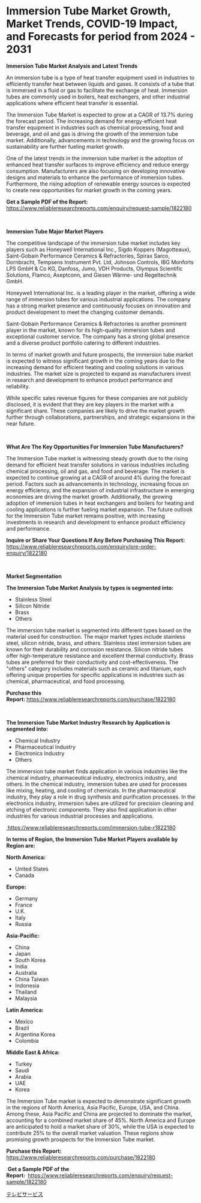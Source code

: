 <p><h1>Immersion Tube Market Growth, Market Trends, COVID-19 Impact, and Forecasts for period from 2024 - 2031</h1></p><p><strong>Immersion Tube Market Analysis and Latest Trends</strong></p>
<p><p>An immersion tube is a type of heat transfer equipment used in industries to efficiently transfer heat between liquids and gases. It consists of a tube that is immersed in a fluid or gas to facilitate the exchange of heat. Immersion tubes are commonly used in boilers, heat exchangers, and other industrial applications where efficient heat transfer is essential.</p><p>The Immersion Tube Market is expected to grow at a CAGR of 13.7% during the forecast period. The increasing demand for energy-efficient heat transfer equipment in industries such as chemical processing, food and beverage, and oil and gas is driving the growth of the immersion tube market. Additionally, advancements in technology and the growing focus on sustainability are further fueling market growth.</p><p>One of the latest trends in the immersion tube market is the adoption of enhanced heat transfer surfaces to improve efficiency and reduce energy consumption. Manufacturers are also focusing on developing innovative designs and materials to enhance the performance of immersion tubes. Furthermore, the rising adoption of renewable energy sources is expected to create new opportunities for market growth in the coming years.</p></p>
<p><strong>Get a Sample PDF of the Report:&nbsp;</strong> <a href="https://www.reliableresearchreports.com/enquiry/request-sample/1822180">https://www.reliableresearchreports.com/enquiry/request-sample/1822180</a></p>
<p>&nbsp;</p>
<p><strong>Immersion Tube Major Market Players</strong></p>
<p><p>The competitive landscape of the immersion tube market includes key players such as Honeywell International Inc., Sigdo Koppers (Magotteaux), Saint-Gobain Performance Ceramics & Refractories, Spirax Sarco, Dornbracht, Tempsens Instrument Pvt. Ltd, Johnson Controls, IBG Monforts LPS GmbH & Co KG, Danfoss, Jumo, VDH Products, Olympus Scientific Solutions, Flamco, Aseptconn, and Giesen Wärme- und Regeltechnik GmbH.</p><p>Honeywell International Inc. is a leading player in the market, offering a wide range of immersion tubes for various industrial applications. The company has a strong market presence and continuously focuses on innovation and product development to meet the changing customer demands.</p><p>Saint-Gobain Performance Ceramics & Refractories is another prominent player in the market, known for its high-quality immersion tubes and exceptional customer service. The company has a strong global presence and a diverse product portfolio catering to different industries.</p><p>In terms of market growth and future prospects, the immersion tube market is expected to witness significant growth in the coming years due to the increasing demand for efficient heating and cooling solutions in various industries. The market size is projected to expand as manufacturers invest in research and development to enhance product performance and reliability.</p><p>While specific sales revenue figures for these companies are not publicly disclosed, it is evident that they are key players in the market with a significant share. These companies are likely to drive the market growth further through collaborations, partnerships, and strategic expansions in the near future.</p></p>
<p>&nbsp;</p>
<p><strong>What Are The Key Opportunities For Immersion Tube Manufacturers?</strong></p>
<p><p>The Immersion Tube market is witnessing steady growth due to the rising demand for efficient heat transfer solutions in various industries including chemical processing, oil and gas, and food and beverage. The market is expected to continue growing at a CAGR of around 4% during the forecast period. Factors such as advancements in technology, increasing focus on energy efficiency, and the expansion of industrial infrastructure in emerging economies are driving the market growth. Additionally, the growing adoption of immersion tubes in heat exchangers and boilers for heating and cooling applications is further fueling market expansion. The future outlook for the Immersion Tube market remains positive, with increasing investments in research and development to enhance product efficiency and performance.</p></p>
<p><strong>Inquire or Share Your Questions If Any Before Purchasing This Report:</strong> <a href="https://www.reliableresearchreports.com/enquiry/pre-order-enquiry/1822180">https://www.reliableresearchreports.com/enquiry/pre-order-enquiry/1822180</a></p>
<p>&nbsp;</p>
<p><strong>Market Segmentation</strong></p>
<p><strong>The Immersion Tube Market Analysis by types is segmented into:</strong></p>
<p><ul><li>Stainless Steel</li><li>Silicon Nitride</li><li>Brass</li><li>Others</li></ul></p>
<p><p>The immersion tube market is segmented into different types based on the material used for construction. The major market types include stainless steel, silicon nitride, brass, and others. Stainless steel immersion tubes are known for their durability and corrosion resistance. Silicon nitride tubes offer high-temperature resistance and excellent thermal conductivity. Brass tubes are preferred for their conductivity and cost-effectiveness. The "others" category includes materials such as ceramic and titanium, each offering unique properties for specific applications in industries such as chemical, pharmaceutical, and food processing.</p></p>
<p><strong>Purchase this Report:&nbsp;</strong><a href="https://www.reliableresearchreports.com/purchase/1822180">https://www.reliableresearchreports.com/purchase/1822180</a></p>
<p>&nbsp;</p>
<p><strong>The Immersion Tube Market Industry Research by Application is segmented into:</strong></p>
<p><ul><li>Chemical Industry</li><li>Pharmaceutical Industry</li><li>Electronics Industry</li><li>Others</li></ul></p>
<p><p>The immersion tube market finds application in various industries like the chemical industry, pharmaceutical industry, electronics industry, and others. In the chemical industry, immersion tubes are used for processes like mixing, heating, and cooling of chemicals. In the pharmaceutical industry, they play a role in drug synthesis and purification processes. In the electronics industry, immersion tubes are utilized for precision cleaning and etching of electronic components. They also find application in other industries for various industrial processes and applications.</p></p>
<p><a href="https://www.reliableresearchreports.com/immersion-tube-r1822180">&nbsp;https://www.reliableresearchreports.com/immersion-tube-r1822180</a></p>
<p><strong>In terms of Region, the Immersion Tube Market Players available by Region are:</strong></p>
<p>
    <p> <strong> North America: </strong>
        <ul>
            <li>United States</li>
            <li>Canada</li>
        </ul>
        </p> 
    <p> <strong> Europe: </strong>
        <ul>
            <li>Germany</li>
            <li>France</li>
            <li>U.K.</li>
            <li>Italy</li>
            <li>Russia</li>
        </ul>
        </p> 
    <p> <strong> Asia-Pacific: </strong>
        <ul>
            <li>China</li>
            <li>Japan</li>
            <li>South Korea</li>
            <li>India</li>
            <li>Australia</li>
            <li>China Taiwan</li>
            <li>Indonesia</li>
            <li>Thailand</li>
            <li>Malaysia</li>
        </ul>
        </p> 
    <p> <strong> Latin America: </strong>
        <ul>
            <li>Mexico</li>
            <li>Brazil</li>
            <li>Argentina Korea</li>
            <li>Colombia</li>
        </ul>
        </p> 
    <p> <strong> Middle East & Africa: </strong>
        <ul>
            <li>Turkey</li>
            <li>Saudi</li>
            <li>Arabia</li>
            <li>UAE</li>
            <li>Korea</li>
        </ul>
    </p>
    </p>
<p><p>The Immersion Tube market is expected to demonstrate significant growth in the regions of North America, Asia Pacific, Europe, USA, and China. Among these, Asia Pacific and China are projected to dominate the market, accounting for a combined market share of 45%. North America and Europe are anticipated to hold a market share of 30%, while the USA is expected to contribute 25% to the overall market valuation. These regions show promising growth prospects for the Immersion Tube market.</p></p>
<p><strong>Purchase this Report: </strong><a href="https://www.reliableresearchreports.com/purchase/1822180">https://www.reliableresearchreports.com/purchase/1822180</a></p>
<p>&nbsp;<strong>Get a Sample PDF of the Report:&nbsp;&nbsp;</strong><a href="https://www.reliableresearchreports.com/enquiry/request-sample/1822180">https://www.reliableresearchreports.com/enquiry/request-sample/1822180</a></p>
<p><strong></strong></p>
<p><p><a href="https://github.com/oqxogxyvqe90775/Market-Research-Report-List-1/blob/main/182426830641.md">テレビサービス</a></p></p>